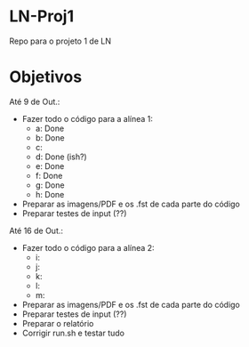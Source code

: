 # LN-Proj1
Repo para o projeto 1 de LN

# Objetivos

Até 9 de Out.:
  - Fazer todo o código para a alínea 1:
      - a: Done
      - b: Done
      - c:
      - d: Done (ish?)
      - e: Done
      - f: Done
      - g: Done
      - h: Done
  - Preparar as imagens/PDF e os .fst de cada parte do código
  - Preparar testes de input (??) 

Até 16 de Out.:
  - Fazer todo o código para a alínea 2:
      - i:
      - j:
      - k:
      - l:
      - m:
  - Preparar as imagens/PDF e os .fst de cada parte do código
  - Preparar testes de input (??)
  - Preparar o relatório
  - Corrigir run.sh e testar tudo

